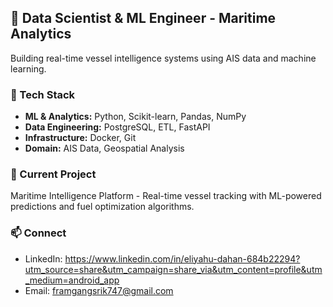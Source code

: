 ## 🚢 Data Scientist & ML Engineer - Maritime Analytics

Building real-time vessel intelligence systems using AIS data and machine learning.

### 🔧 Tech Stack
- **ML & Analytics:** Python, Scikit-learn, Pandas, NumPy
- **Data Engineering:** PostgreSQL, ETL, FastAPI
- **Infrastructure:** Docker, Git
- **Domain:** AIS Data, Geospatial Analysis

### 🎯 Current Project
Maritime Intelligence Platform - Real-time vessel tracking with ML-powered predictions and fuel optimization algorithms.

### 📫 Connect
- LinkedIn: https://www.linkedin.com/in/eliyahu-dahan-684b22294?utm_source=share&utm_campaign=share_via&utm_content=profile&utm_medium=android_app
- Email: framgangsrik747@gmail.com
